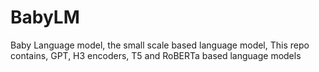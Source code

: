 # BabyLM
Baby Language model, the small scale based language model, This repo contains, GPT, H3 encoders, T5 and RoBERTa based language models
